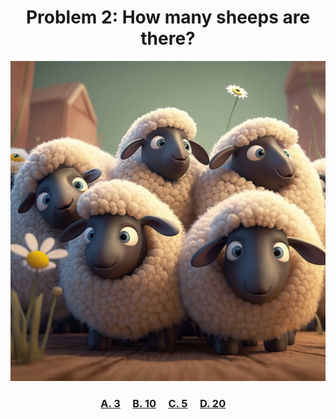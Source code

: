 <h1 align="center">
Problem 2: How many sheeps are there?
</h1>

<p align="center">
<img src="sheeps.png" height="512"/>
</p>

<h3 align="center">
  <span><a href="https://raw.githubusercontent.com/rain1024/math/main/assets/lose0.png">A. 3</a></span>&nbsp;&nbsp;&nbsp;&nbsp;
  <span><a href="https://raw.githubusercontent.com/rain1024/math/main/assets/lose0.png">B. 10</a></span>&nbsp;&nbsp;&nbsp;&nbsp;
  <span><a href="https://raw.githubusercontent.com/rain1024/math/main/assets/win0.png">C. 5</a></span>&nbsp;&nbsp;&nbsp;&nbsp;
  <span><a href="https://raw.githubusercontent.com/rain1024/math/main/assets/lose0.png">D. 20</a></span>&nbsp;&nbsp;&nbsp;&nbsp;
</h3>